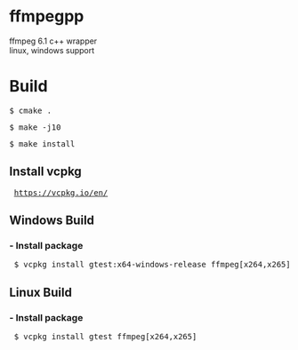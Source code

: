 # ffmpegpp
ffmpeg 6.1 c++ wrapper<br>
linux, windows support

<h1> Build </h1>
<pre>$ cmake .</pre>
<pre>$ make -j10</pre>
<pre>$ make install</pre>

<h2> Install vcpkg </h2>
<pre> <a href="https://vcpkg.io/en/">https://vcpkg.io/en/</a></pre>

<h2> Windows Build </h2>
<h3> - Install package </h3>
<pre> $ vcpkg install gtest:x64-windows-release ffmpeg[x264,x265]:x64-windows-release </pre>

<h2> Linux Build </h2>
<h3> - Install package </h3>
<pre> $ vcpkg install gtest ffmpeg[x264,x265] </pre>


